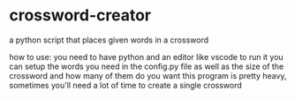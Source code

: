 # crossword-creator
a python script that places given words in a crossword

how to use:
you need to have python and an editor like vscode to run it
you can setup the words you need in the config.py file
as well as the size of the crossword and how many of them
do you want 
this program is pretty heavy, sometimes you'll need a lot 
of time to create a single crossword
